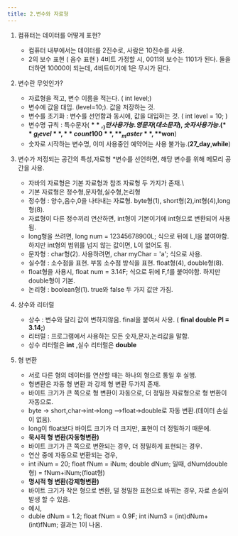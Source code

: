 ```yaml
---
title: 2.변수와 자료형
---
```


1. 컴퓨터는 데이터를 어떻게 표현?
	* 컴퓨터 내부에서는 데이터를 2진수로, 사람은 10진수를 사용.
	* 2의 보수 표현 ( 음수 표현 )
			4비트 가정할 시, 0011의 보수는 1101가 된다. 둘을 더하면 10000이 되는데, 4비트이기에 1은 무시가 된다.

2. 변수란 무엇인가?
	* 자료형을 적고, 변수 이름을 적는다. ( int level;)
	* 변수에 값을 대입. (level=10;). 값을 저장하는 것.
	* 변수를 초기화 : 변수를 선언함과 동시에, 값을 대입하는 것. ( int level = 10; )
	* 변수명 규칙 : 특수문자( **$** ,  _  )만 사용가능. 영문자(대소문자),숫자 사용 가능.(**g_level**,**count100**,**_master**,**$won**)
	* 숫자로 시작하는 변수명, 이미 사용중인 예약어는 사용 불가능.(**27_day**,**while**)
	
3. 변수가 저정되는 공간의 특성,자료형
	*변수를 선언하면, 해당 변수를 위해 메모리 공간을 사용.
	* 자바의 자료형은 기본 자료형과 참조 자료형 두 가지가 존재.\
	* 기본 자료형은 정수형,문자형,실수형,논리형
	* 정수형 : 양수,음수,0을 나타내는 자료형. byte형(1), short형(2),int형(4),long형(8).
	* 자료형이 다른 정수끼리 연산하면, int형이 기본이기에 int형으로 변환되어 사용됨.
	* long형을 쓰려면, long num = 12345678900L; 식으로 뒤에 L,l을 붙여야함. 하지만 int형의 범위를 넘지 않는 값이면, L이 없어도 됨.
	* 문자형 : char형(2). 사용하려면, char myChar = 'a'; 식으로 사용. 
	* 실수형 : 소수점을 표현. 부동 소수점 방식을 표현. float형(4), double형(8).
	* float형을 사용시, float num = 3.14F; 식으로 뒤에 F,f를 붙여야함. 하지만 double형이 기본.
	* 논리형 : boolean형(1). true와 false 두 가지 값만 가짐.

4. 상수와 리터럴
	* 상수 : 변수와 달리 값이 변하지않음. final을 붙여서 사용. ( **final double PI = 3.14;**) 
	* 리터럴 : 프로그램에서 사용하는 모든 숫자,문자,논리값을 말함.
	* 상수 리터럴은 **int** ,실수 리터럴은 **double** 
5. 형 변환
	* 서로 다른 형의 데이터를 연산할 때는 하나의 형으로 통일 후 실행.
	* 형변환은 자동 형 변환 과 강제 형 변환 두가지 존재.
	*  바이트 크기가 큰 쪽으로 형 변환이 자동으로, 더 정밀한 자료형으로 형 변환이 자동으로.
	*  byte -> short,char->int->long -->float->double로 자동 변환.(데이터 손실이 없음).
	*  long이 float보다 바이트 크기가 더 크지만, 표현이 더 정밀하기 때문에.
	*  **묵시적 형 변환(자동형변환)**
	*  바이트 크기가 큰 쪽으로 변환되는 경우, 더 정밀하게 표현되는 경우.
	*  연산 중에 자동으로 변환되는 경우,
	*  int iNum = 20;  float fNum = iNum; double dNum; 일때, dNum(double형) = fNum+iNum;(float형)
	*  **명시적 형 변환(강제형변환)**
	*  바이트 크기가 작은 형으로 변환, 덜 정밀한 표현으로 바뀌는 경우, 자료 손실이 발생 할 수 있음.
	*  예시,
	*  duble dNum = 1.2; float fNum = 0.9F; int iNum3 = (int)dNum+(int)fNum; 결과는 1이 나옴.
